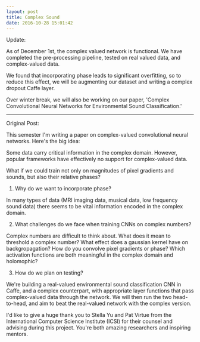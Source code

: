 ```yaml
---
layout: post
title: Complex Sound
date: 2016-10-28 15:01:42
---
```


Update:

As of December 1st, the complex valued network is functional. We have completed the pre-processing pipeline, tested on real valued data, and complex-valued data. 

We found that incorporating phase leads to significant overfitting, so to reduce this effect, we will be augmenting our dataset and writing a complex dropout Caffe layer.

Over winter break, we will also be working on our paper, 'Complex Convolutional Neural Networks for Environmental Sound Classification.'


---

Original Post:

This semester I'm writing a paper on complex-valued convolutional neural networks. Here's the big idea:

Some data carry critical information in the complex domain. However, popular frameworks have effectively no support for complex-valued data.

What if we could train not only on magnitudes of pixel gradients and sounds, but also their relative phases?


1. Why do we want to incorporate phase?

In many types of data (MRI imaging data, musical data, low frequency sound data) there seems to be vital information encoded in the complex domain.

2. What challenges do we face when training CNNs on complex numbers?

Complex numbers are difficult to think about. What does it mean to threshold a complex number? What effect does a gaussian kernel have on backgropagation? How do you convolve pixel gradients or phase? Which activation functions are both meaningful in the complex domain and holomophic?

3. How do we plan on testing?

We're building a real-valued environmental sound classification CNN in Caffe, and a complex counterpart, with appropriate layer functions that pass complex-valued data through the network. We will then run the two head-to-head, and aim to beat the real-valued network with the complex version.

I'd like to give a huge thank you to Stella Yu and Pat Virtue from the International Computer Science Institute (ICSI) for their counsel and advising during this project. You're both amazing researchers and inspiring mentors.




